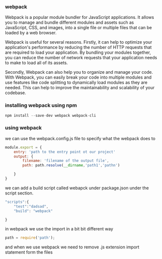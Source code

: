 ### webpack

Webpack is a popular module bundler for JavaScript applications. It allows you to manage and bundle different modules and assets such as JavaScript, CSS, and images, into a single file or multiple files that can be loaded by a web browser.

Webpack is useful for several reasons. Firstly, it can help to optimize your application's performance by reducing the number of HTTP requests that are required to load your application. By bundling your modules together, you can reduce the number of network requests that your application needs to make to load all of its assets.

Secondly, Webpack can also help you to organize and manage your code. With Webpack, you can easily break your code into multiple modules and use features like code splitting to dynamically load modules as they are needed. This can help to improve the maintainability and scalability of your codebase.

### installing webpack using npm
```js
npm install --save-dev webpack webpack-cli
```

### using webpack
we can use the webpack.config.js file to specify what the webpack does to
```js
module.export = {
    entry: 'path to the entry point ot our project'
    output: {
        filename: 'filename of the output file',
        path: path.resolve(__dirname,'path1','pathn')

    }
}
```
we can add a build script called webapck under package.json under the script section.
```js
"scripts":{
    "test":"dadsad",
    "build": "webpack"

}
```
in webpack we use the import  in a bit bit different way
```js
path = require('path');
```
and when we use webpack we need to remove .js extension import statement form the files
